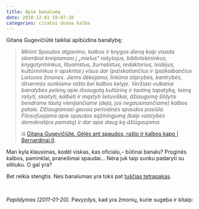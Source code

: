 ```yaml
---
title: Apie banalumą
date: 2010-12-01 19:07:10
categories: citatos duona kalba
---
```


Gitana Gugevičiūtė taikliai apibūdina banalybę:

> *Minint Spaudos atgavimo, kalbos ir knygos dieną kaip visada skambiai kreipiamasi į „mielus“ rašytojus, bibliotekininkus, knygotyrininkus, lituanistus, žurnalistus, redaktorius, leidėjus, kultūrininkus ir apskritai į visus dar (pa)skaitančius ir (pa)kalbančius Lietuvos žmones. Jiems dėkojama, linkima stiprybės, kantrybės, ištvermės sunkiame rašto bei kalbos kelyje. Veržiasi vulkanai banalybės pelenų apie išsaugotą kultūrinę ir tautinę tapatybę, laimę rašyti, skaityti, kalbėti ir mąstyti lietuviškai, džiaugsmą šildytis bendrame tautą vienijančiame (deja, jos negausinančiame) kalbos patale. Džiaugiamasi gausia periodinės spaudos pasiūla. Filosofuojama apie spaudos sąžiningumą (kaip valstybės demokratijos pamatą) ir dar apie daug ką džiūgaujama.*
>
> iš [Gitana Gugevičiūtė. Gėlės ant spaudos, rašto ir kalbos kapo | Bernardinai.lt](http://bernardinai.lt/straipsnis/2010-05-11-gitana-gugeviciute-geles-ant-spaudos-rasto-ir-kalbos-kapo/44694).

Man kyla klausimas, kodėl viskas, kas oficialu,– būtinai banalu? Proginės kalbos, paminklai, pranešimai spaudai… Nėra juk taip sunku padaryti su stiliuku. O gal yra?

Bet reikia stengtis. Nes banalumas yra toks pat [tuščias tetrapakas](http://www.kamane.lt/lt/atgarsiai/literatura/litatgaris269).

 

*Papildymas (2011-01-20).* Pavyzdys, kad yra žmonių, kurie sugeba ir kitaip:
